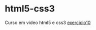 # html5-css3
 Curso em video html5 e css3
 <a href="https://rodrigo-vitorio.github.io/html5-css3/desafio10/index.html">exercicio10</a>

